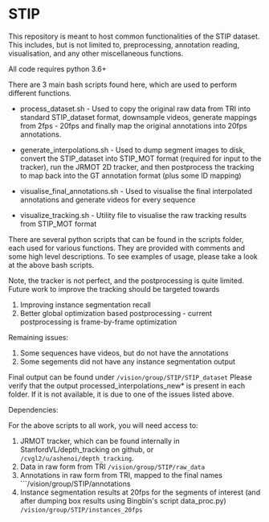 # STIP

This repository is meant to host common functionalities of the STIP dataset. This includes, but is not limited to, preprocessing, annotation reading, visualisation, and any other miscellaneous functions.

All code requires python 3.6+

There are 3 main bash scripts found here, which are used to perform different functions.

* process_dataset.sh - Used to copy the original raw data from TRI into standard STIP_dataset format, downsample videos, generate mappings from 2fps - 20fps and finally map the original annotations into 20fps annotations.

* generate_interpolations.sh - Used to dump segment images to disk, convert the STIP_dataset into STIP_MOT format (required for input to the tracker), run the JRMOT 2D tracker, and then postprocess the tracking to map back into the GT annotation format (plus some ID mapping)

* visualise_final_annotations.sh - Used to visualise the final interpolated annotations and generate videos for every sequence

* visualize_tracking.sh - Utility file to visualise the raw tracking results from STIP_MOT format

There are several python scripts that can be found in the scripts folder, each used for various functions. They are provided with comments and some high level descriptions. To see examples of usage, please take a look at the above bash scripts.

Note, the tracker is not perfect, and the postprocessing is quite limited.
Future work to improve the tracking should be targeted towards
1. Improving instance segmentation recall
2. Better global optimization based postprocessing - current postprocessing is frame-by-frame optimization

Remaining issues:

1. Some sequences have videos, but do not have the annotations
2. Some segements did not have any instance segmentation output

Final output can be found under ```/vision/group/STIP/STIP_dataset```
Please verify that the output processed_interpolations_new* is present in each folder. If it is not available, it is due to one of the issues listed above.

Dependencies:

For the above scripts to all work, you will need access to:
1. JRMOT tracker, which can be found internally in StanfordVL/depth_tracking on github, or ```/cvgl2/u/ashenoi/depth_tracking```.
2. Data in raw form from TRI ```/vision/group/STIP/raw_data```
3. Annotations in raw form from TRI, mapped to the final names ```/vision/group/STIP/annotations
4. Instance segmentation results at 20fps for the segments of interest (and after dumping box results using Bingbin's script data_proc.py) ```/vision/group/STIP/instances_20fps```